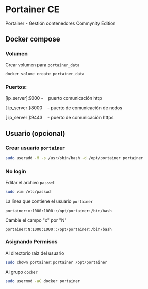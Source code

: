 # Portainer CE

Portainer - Gestión contenedores Commynity Edition 

## Docker compose

### Volumen

Crear volumen para `portainer_data`

```bash
docker volume create portainer_data
```

### Puertos:

[ip_server]:9000 -    puerto comunicación http

[ ip_server ]:8000    - puerto de comunicación de nodos

[ ip_server ]:9443    - puerto de comunicación https

## Usuario (opcional)

### Crear usuario `portainer`

```bash
sudo useradd -M -s /usr/sbin/bash -d /opt/portainer portainer 
```

### No login

Editar el archivo `passwd`

```bash
sudo vim /etc/passwd
```

La línea que contiene el usuario `portainer`

```sh-session
portainer:x:1000:1000::/opt/portainer:/bin/bash
```

Cambie el campo "x" por "N"

```sh-session
portainer:N:1000:1000::/opt/portainer:/bin/bash
```

### Asignando Permisos

Al directorio raíz del usuario

```bash
sudo chown portainer:portainer /opt/portainer
```

Al grupo `docker`

```bash
sudo usermod -aG docker portainer
```
